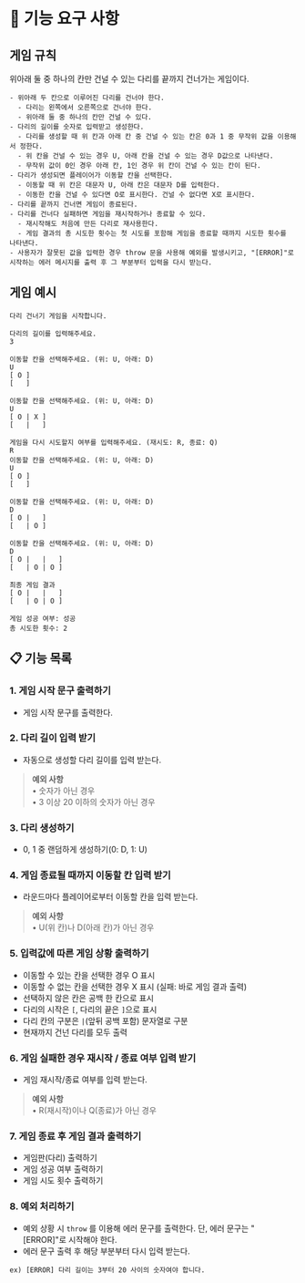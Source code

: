 # 🚀 기능 요구 사항

## 게임 규칙

위아래 둘 중 하나의 칸만 건널 수 있는 다리를 끝까지 건너가는 게임이다.
```
- 위아래 두 칸으로 이루어진 다리를 건너야 한다.
  - 다리는 왼쪽에서 오른쪽으로 건너야 한다.
  - 위아래 둘 중 하나의 칸만 건널 수 있다.
- 다리의 길이를 숫자로 입력받고 생성한다.
  - 다리를 생성할 때 위 칸과 아래 칸 중 건널 수 있는 칸은 0과 1 중 무작위 값을 이용해서 정한다.
  - 위 칸을 건널 수 있는 경우 U, 아래 칸을 건널 수 있는 경우 D값으로 나타낸다.
  - 무작위 값이 0인 경우 아래 칸, 1인 경우 위 칸이 건널 수 있는 칸이 된다.
- 다리가 생성되면 플레이어가 이동할 칸을 선택한다.
  - 이동할 때 위 칸은 대문자 U, 아래 칸은 대문자 D를 입력한다.
  - 이동한 칸을 건널 수 있다면 O로 표시한다. 건널 수 없다면 X로 표시한다.
- 다리를 끝까지 건너면 게임이 종료된다.
- 다리를 건너다 실패하면 게임을 재시작하거나 종료할 수 있다.
  - 재시작해도 처음에 만든 다리로 재사용한다.
  - 게임 결과의 총 시도한 횟수는 첫 시도를 포함해 게임을 종료할 때까지 시도한 횟수를 나타낸다.
- 사용자가 잘못된 값을 입력한 경우 throw 문을 사용해 예외를 발생시키고, "[ERROR]"로 시작하는 에러 메시지를 출력 후 그 부분부터 입력을 다시 받는다.
```

## 게임 예시

```
다리 건너기 게임을 시작합니다.

다리의 길이를 입력해주세요.
3

이동할 칸을 선택해주세요. (위: U, 아래: D)
U
[ O ]
[   ]

이동할 칸을 선택해주세요. (위: U, 아래: D)
U
[ O | X ]
[   |   ]

게임을 다시 시도할지 여부를 입력해주세요. (재시도: R, 종료: Q)
R
이동할 칸을 선택해주세요. (위: U, 아래: D)
U
[ O ]
[   ]

이동할 칸을 선택해주세요. (위: U, 아래: D)
D
[ O |   ]
[   | O ]

이동할 칸을 선택해주세요. (위: U, 아래: D)
D
[ O |   |   ]
[   | O | O ]

최종 게임 결과
[ O |   |   ]
[   | O | O ]

게임 성공 여부: 성공
총 시도한 횟수: 2
```

## 📋 기능 목록

### **1. 게임 시작 문구 출력하기**
- 게임 시작 문구를 출력한다.

### **2. 다리 길이 입력 받기**
- 자동으로 생성할 다리 길이를 입력 받는다. 

> **예외 사항**  
• 숫자가 아닌 경우  
• 3 이상 20 이하의 숫자가 아닌 경우

### **3. 다리 생성하기**
- 0, 1 중 랜덤하게 생성하기(0: D, 1: U)

### **4. 게임 종료될 때까지 이동할 칸 입력 받기**
- 라운드마다 플레이어로부터 이동할 칸을 입력 받는다. 

> **예외 사항**  
• U(위 칸)나 D(아래 칸)가 아닌 경우

### **5. 입력값에 따른 게임 상황 출력하기**
- 이동할 수 있는 칸을 선택한 경우 O 표시
- 이동할 수 없는 칸을 선택한 경우 X 표시 (실패: 바로 게임 결과 출력)
- 선택하지 않은 칸은 공백 한 칸으로 표시
- 다리의 시작은 `[`, 다리의 끝은 `]`으로 표시
- 다리 칸의 구분은 `|`(앞뒤 공백 포함) 문자열로 구분
- 현재까지 건넌 다리를 모두 출력

### **6. 게임 실패한 경우 재시작 / 종료 여부 입력 받기**
- 게임 재시작/종료 여부를 입력 받는다. 

> **예외 사항**  
• R(재시작)이나 Q(종료)가 아닌 경우

### **7. 게임 종료 후 게임 결과 출력하기**
- 게임판(다리) 출력하기
- 게임 성공 여부 출력하기
- 게임 시도 횟수 출력하기

### **8. 예외 처리하기**
- 예외 상황 시 `throw` 를 이용해  에러 문구를 출력한다. 단, 에러 문구는 "[ERROR]"로 시작해야 한다.
- 에러 문구 출력 후 해당 부분부터 다시 입력 받는다.

```
ex) [ERROR] 다리 길이는 3부터 20 사이의 숫자여야 합니다.
```